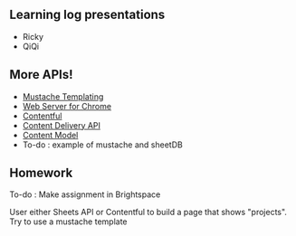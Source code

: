 ## Learning log presentations
  * Ricky
  * QiQi

## More APIs!
  * [Mustache Templating](https://mustache.github.io/)
  * [Web Server for Chrome](https://chrome.google.com/webstore/detail/web-server-for-chrome/ofhbbkphhbklhfoeikjpcbhemlocgigb?hl=en)
  * [Contentful](https://www.contentful.com/)
  * [Content Delivery API](https://www.contentful.com/developers/docs/references/content-delivery-api/#/introduction/authentication)
  * [Content Model](https://www.contentful.com/developers/docs/concepts/data-model/)
  * To-do : example of mustache and sheetDB

## Homework

To-do : Make assignment in Brightspace

User either Sheets API or Contentful to build a page that shows "projects". Try to use a mustache template

